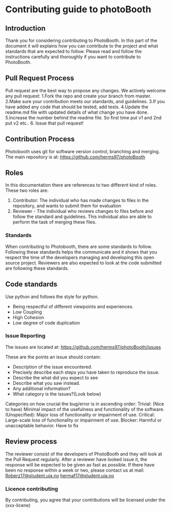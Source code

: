# Contributing guide to photoBooth

## Introduction
Thank you for considering contributing to PhotoBooth. 
In this part of the document it will explains how you can contribute to the project and what standards that are expected to follow.
Please read and follow the instructions carefully and thoroughly if you want to contribute to PhotoBooth.


## Pull Request Process 
Pull request are the best way to propose any changes. We actively welcome any pull request:
1.Fork the repo and create your branch from master.
2.Make sure your contribution meets our standards, and guidelines.
3.If you have added any code that should be tested, add tests.
4.Update the readme.md file with updated details of what change you have done.
5.Increase the number behind the readme file. So first time put v1 and 2nd put v2 etc..
6. Issue that pull request!

## Contribution Process
Photobooth uses git for software version control, branching and merging. The main repository is at:
https://github.com/herms97/photoBooth

## Roles
In this documentation there are references to two different kind of roles. These two roles are:
1. Contributor: The individual who has made changes to files in the repository, and wants to submit them for evaluation
2. Reviewer - The individual who reviews changes to files before and follow the standard and guidelines.
This individual also are able to perform the task of merging these files.

### Standards
When contributing to Photobooth, there are some standards to follow. 
Following these standards helps the communicate and it shows that you respect the time of the developers managing and developing this open source project.
Reviewers are also expected to look at the code submitted are following these standards.

## Code standards
Use python and follows the style for python.
* Being respectful of different viewpoints and experiences.
* Low Coupling
* High Cohesion
* Low degree of code duplication

### Issue Reporting
The issues are located at:
https://github.com/herms97/photoBooth/issues

These are the points an issue should contain:
* Description of the issue encountered.
* Precisely describe each steps you have taken to reproduce the issue.
* Describe the what did you expect to see
* Describe what you saw instead.
* Any additional information?
* What category is the issues?(Look below)

Categories on how crucial the bug/error is in ascending order:
Trivial: (Nice to have) Minimal impact of the usefulness and functionality of the software.
(Unspecified): Major loss of functionality or impairment of use.
Critical: Large-scale loss of functionality or impairment of use.
Blocker: Harmful or unacceptable behavior. Have to fix

## Review process
The reviewer consist of the developers of PhotoBooth and they will look at the Pull Request regularly. After a reviewer have looked issue it, the response will be expected to be given as fast as possible. If there have been no response within a week or two, please contact us at mail:
Roberz17@student.uia.no
hermaf17@student.uia.no

### Licence contributing
By contributing, you agree that your contributions will be licensed under the (xxx-licene)
